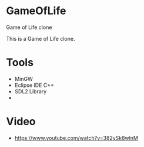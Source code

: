 # GameOfLife
Game of Life clone

This is a Game of Life clone.

# Tools
- MinGW
- Eclipse IDE C++
- SDL2 Library
- 
# Video
- https://www.youtube.com/watch?v=382ySk8wlnM

